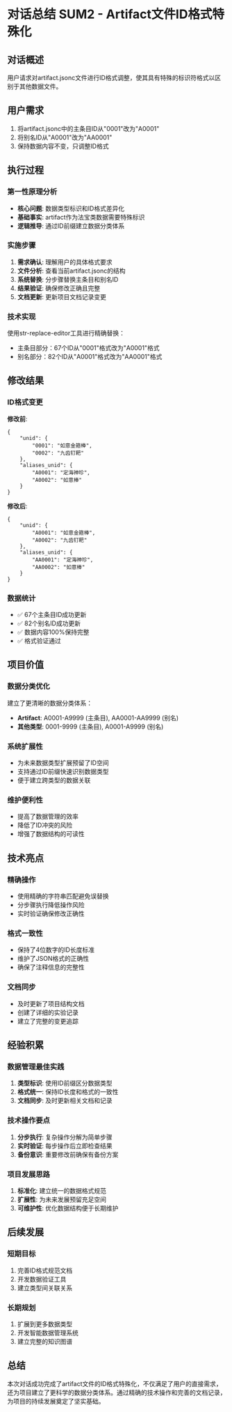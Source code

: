 # 对话总结 SUM2 - Artifact文件ID格式特殊化

## 对话概述
用户请求对artifact.jsonc文件进行ID格式调整，使其具有特殊的标识符格式以区别于其他数据文件。

## 用户需求
1. 将artifact.jsonc中的主条目ID从"0001"改为"A0001"
2. 将别名ID从"A0001"改为"AA0001"
3. 保持数据内容不变，只调整ID格式

## 执行过程

### 第一性原理分析
- **核心问题**: 数据类型标识和ID格式差异化
- **基础事实**: artifact作为法宝类数据需要特殊标识
- **逻辑推导**: 通过ID前缀建立数据分类体系

### 实施步骤
1. **需求确认**: 理解用户的具体格式要求
2. **文件分析**: 查看当前artifact.jsonc的结构
3. **系统替换**: 分步骤替换主条目和别名ID
4. **结果验证**: 确保修改正确且完整
5. **文档更新**: 更新项目文档记录变更

### 技术实现
使用str-replace-editor工具进行精确替换：
- 主条目部分：67个ID从"0001"格式改为"A0001"格式
- 别名部分：82个ID从"A0001"格式改为"AA0001"格式

## 修改结果

### ID格式变更
**修改前**:
```jsonc
{
    "unid": {
        "0001": "如意金箍棒",
        "0002": "九齿钉耙"
    },
    "aliases_unid": {
        "A0001": "定海神珍",
        "A0002": "如意棒"
    }
}
```

**修改后**:
```jsonc
{
    "unid": {
        "A0001": "如意金箍棒",
        "A0002": "九齿钉耙"
    },
    "aliases_unid": {
        "AA0001": "定海神珍",
        "AA0002": "如意棒"
    }
}
```

### 数据统计
- ✅ 67个主条目ID成功更新
- ✅ 82个别名ID成功更新
- ✅ 数据内容100%保持完整
- ✅ 格式验证通过

## 项目价值

### 数据分类优化
建立了更清晰的数据分类体系：
- **Artifact**: A0001-A9999 (主条目), AA0001-AA9999 (别名)
- **其他类型**: 0001-9999 (主条目), A0001-A9999 (别名)

### 系统扩展性
- 为未来数据类型扩展预留了ID空间
- 支持通过ID前缀快速识别数据类型
- 便于建立跨类型的数据关联

### 维护便利性
- 提高了数据管理的效率
- 降低了ID冲突的风险
- 增强了数据结构的可读性

## 技术亮点

### 精确操作
- 使用精确的字符串匹配避免误替换
- 分步骤执行降低操作风险
- 实时验证确保修改正确性

### 格式一致性
- 保持了4位数字的ID长度标准
- 维护了JSON格式的正确性
- 确保了注释信息的完整性

### 文档同步
- 及时更新了项目结构文档
- 创建了详细的实验记录
- 建立了完整的变更追踪

## 经验积累

### 数据管理最佳实践
1. **类型标识**: 使用ID前缀区分数据类型
2. **格式统一**: 保持ID长度和格式的一致性
3. **文档同步**: 及时更新相关文档和记录

### 技术操作要点
1. **分步执行**: 复杂操作分解为简单步骤
2. **实时验证**: 每步操作后立即检查结果
3. **备份意识**: 重要修改前确保有备份方案

### 项目发展思路
1. **标准化**: 建立统一的数据格式规范
2. **扩展性**: 为未来发展预留充足空间
3. **可维护性**: 优化数据结构便于长期维护

## 后续发展

### 短期目标
1. 完善ID格式规范文档
2. 开发数据验证工具
3. 建立类型间关联关系

### 长期规划
1. 扩展到更多数据类型
2. 开发智能数据管理系统
3. 建立完整的知识图谱

## 总结
本次对话成功完成了artifact文件的ID格式特殊化，不仅满足了用户的直接需求，还为项目建立了更科学的数据分类体系。通过精确的技术操作和完善的文档记录，为项目的持续发展奠定了坚实基础。
